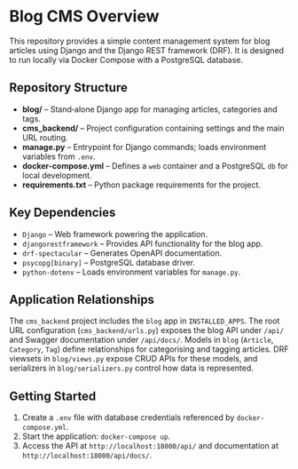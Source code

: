 # Blog CMS Overview

This repository provides a simple content management system for blog articles using Django and the Django REST framework (DRF). It is designed to run locally via Docker Compose with a PostgreSQL database.

## Repository Structure

- **blog/** – Stand‑alone Django app for managing articles, categories and tags.
- **cms_backend/** – Project configuration containing settings and the main URL routing.
- **manage.py** – Entrypoint for Django commands; loads environment variables from `.env`.
- **docker-compose.yml** – Defines a `web` container and a PostgreSQL `db` for local development.
- **requirements.txt** – Python package requirements for the project.

## Key Dependencies

- `Django` – Web framework powering the application.
- `djangorestframework` – Provides API functionality for the blog app.
- `drf-spectacular` – Generates OpenAPI documentation.
- `psycopg[binary]` – PostgreSQL database driver.
- `python-dotenv` – Loads environment variables for `manage.py`.

## Application Relationships

The `cms_backend` project includes the `blog` app in `INSTALLED_APPS`. The root URL configuration (`cms_backend/urls.py`) exposes the blog API under `/api/` and Swagger documentation under `/api/docs/`. Models in `blog` (`Article`, `Category`, `Tag`) define relationships for categorising and tagging articles. DRF viewsets in `blog/views.py` expose CRUD APIs for these models, and serializers in `blog/serializers.py` control how data is represented.

## Getting Started

1. Create a `.env` file with database credentials referenced by `docker-compose.yml`.
2. Start the application: `docker-compose up`.
3. Access the API at `http://localhost:18000/api/` and documentation at `http://localhost:18000/api/docs/`.
